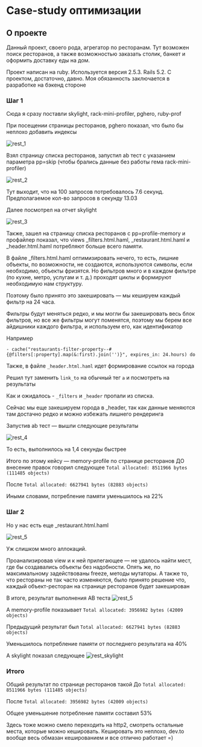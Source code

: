 # Case-study оптимизации
## О проекте
Данный проект, своего рода, агрегатор по ресторанам. Тут возможен поиск ресторанов, а также возможностью заказать столик, банкет и оформить доставку еды на дом.

Проект написан на ruby. Используется версия 2.5.3. Rails 5.2.
С проектом, достаточно, давно. Моя обязанность заключается в разработке на бэкенд стороне

### Шаг 1
Сюда я сразу поставли skylight, rack-mini-profiler, pghero, ruby-prof

При посещении страницы ресторанов, pghero показал, что было бы неплохо добавить индексы

![rest_1](https://i.ibb.co/tQpfMvs/rest-0.jpg)

Взял страницу списка ресторанов, запустил ab тест с указанием параметра pp=skip (чтобы брались данные без работы гема rack-mini-profiler) 

![rest_2](https://i.ibb.co/TBSPQnC/rest-1.jpg)

Тут выходит, что на 100 запросов потребовалось 7.6 секунд. Предполагаемое кол-во запросов в секунду 13.03

Далее посмотрел на отчет skylight

![rest_3](https://i.ibb.co/L8zv82w/rest-2.jpg)

Также, зашел на страницу списка ресторанов с pp=profile-memory и профайлер показал, что views _filters.html.haml, _restaurant.html.haml и _header.html.haml потребляют больше всего памяти.

В файле _filters.html.haml оптимизировать нечего, то есть, лишние объекты, по возможности, не создаются, используются символы, если необходимо, объекты фризятся.
Но фильтров много и в каждом фильтре (по кухне, метро, услугам и т. д.) проходят циклы и формируют необходимую нам структуру.

Поэтому было принято это закешировать — мы кешируем каждый фильтр на 24 часа.

Фильтры будут меняться редко, и мы могли бы закешировать весь блок фильтров, но все же фильтры могут поменятся, поэтому мы берем все айдишники каждого фильтра, и используем его, как идентификатор

Например
```
- cache("restaurants-filter-property--#{@filters[:property].map(&:first).join('')}", expires_in: 24.hours) do
```

Также, в файле `_header.html.haml` идет формирование ссылок на города

Решил тут заменить `link_to` на обычный тег `a` и посмотреть на результаты

Как и ожидалось - `_filters` и `_header` пропали из списка.

Сейчас мы еще закешируем города в _header, так как данные меняются там достачно редко и можно избежать лишнего рендеринга

Запустив ab тест — вышли следующие результаты

![rest_4](https://i.ibb.co/02HxMzW/rest-3.jpg)

То есть, выполнилось на 1,4 секунды быстрее

Итого по этому кейсу — memory-profile по странице ресторанов ДО внесение правок говорил следующее
`Total allocated: 8511966 bytes (111485 objects)`

После
`Total allocated: 6627941 bytes (82883 objects)`

Иными словами, потребление памяти уменьшилось на 22%

### Шаг 2
Но  у нас есть еще _restaurant.html.haml 

![rest_5](https://i.ibb.co/PWrTk6J/rest-5.jpg)

Уж слишком много аллокаций.

Проанализировав view и к ней прилегающее — не удалось найти  мест, где бы создавались объекты без надобности.
Опять же, по максимальному задействованы freeze, методы мутаторы.
А также то, что рестораны не так часто изменяются, было принято решение что, каждый объект-ресторан на странице ресторанов будет закеширован

В итоге, результат выполнения AB теста
![rest_5](https://i.ibb.co/5jVxFPj/rest-6.jpg)

А memory-profile показывает
`Total allocated: 3956982 bytes (42009 objects)`

Предыдущий результат был
`Total allocated: 6627941 bytes (82883 objects)`

Уменьшилось потребление памяти от последнего результата на 40%

А skylight показал следующее
![rest_skylight](https://i.ibb.co/t8n6X7r/rest-fin.jpg)

### Итого
Общий результат по странице ресторанов такой
До
`Total allocated: 8511966 bytes (111485 objects)`

После
`Total allocated: 3956982 bytes (42009 objects)`

Общее уменьшение потребление памяти составил 53%

Здесь тоже можно смело переходить на http2, смотреть остальные места, которые можно кешировать.
Кешировать это неплохо, dev.to вообще весь обмазан кешированием и все отлично работает =)


